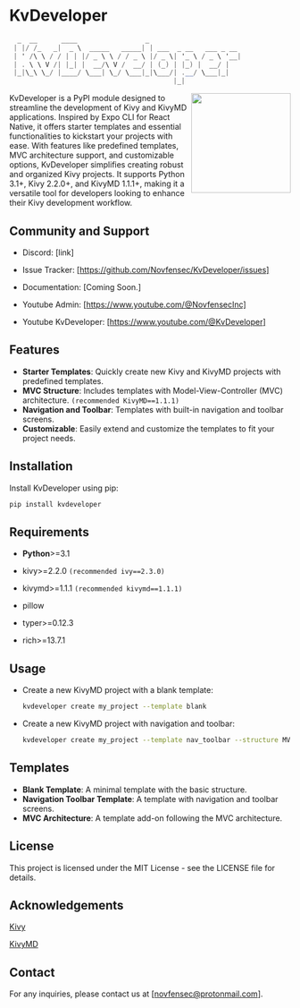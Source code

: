 # KvDeveloper

```csharp
  _  __      ____                 _                       
 | |/ /_   _|  _ \  _____   _____| | ___  _ __   ___ _ __ 
 | ' /\ \ / / | | |/ _ \ \ / / _ \ |/ _ \| '_ \ / _ \ '__|
 | . \ \ V /| |_| |  __/\ V /  __/ | (_) | |_) |  __/ |   
 |_|\_\ \_/ |____/ \___| \_/ \___|_|\___/| .__/ \___|_|   
                                         |_|              
```

<img src="https://github.com/Novfensec/KvDeveloper/blob/main/kvdeveloper/assets/images/kvdeveloper_logo.png" height="178" align="right"/>

<p>KvDeveloper is a PyPI module designed to streamline the development of Kivy and KivyMD applications. Inspired by Expo CLI for React Native, it offers starter templates and essential functionalities to kickstart your projects with ease. With features like predefined templates, MVC architecture support, and customizable options, KvDeveloper simplifies creating robust and organized Kivy projects. It supports Python 3.1+, Kivy 2.2.0+, and KivyMD 1.1.1+, making it a versatile tool for developers looking to enhance their Kivy development workflow.</p>

## Community and Support
- Discord: [link]

- Issue Tracker: [https://github.com/Novfensec/KvDeveloper/issues]

- Documentation: [Coming Soon.]

- Youtube Admin: [https://www.youtube.com/@NovfensecInc]

- Youtube KvDeveloper: [https://www.youtube.com/@KvDeveloper]

## Features
- **Starter Templates**: Quickly create new Kivy and KivyMD projects with predefined templates.
- **MVC Structure**: Includes templates with Model-View-Controller (MVC) architecture. `(recommended KivyMD==1.1.1)`
- **Navigation and Toolbar**: Templates with built-in navigation and toolbar screens.
- **Customizable**: Easily extend and customize the templates to fit your project needs.

## Installation
Install KvDeveloper using pip:

```bash
pip install kvdeveloper
```

## Requirements
- **Python**>=3.1

- kivy>=2.2.0 `(recommended ivy==2.3.0)`

- kivymd>=1.1.1 `(recommended kivymd==1.1.1)`

- pillow

- typer>=0.12.3

- rich>=13.7.1

## Usage
- Create a new KivyMD project with a blank template:

    ```bash
    kvdeveloper create my_project --template blank
    ```

- Create a new KivyMD project with navigation and toolbar:

    ``` bash
    kvdeveloper create my_project --template nav_toolbar --structure MVC
    ```

## Templates
- **Blank Template**: A minimal template with the basic structure.
- **Navigation Toolbar Template**: A template with navigation and toolbar screens.
- **MVC Architecture**: A template add-on following the MVC architecture.

## License
This project is licensed under the MIT License - see the LICENSE file for details.

## Acknowledgements

[Kivy](https://github.com/kivy)

[KivyMD](https://github.com/kivymd)

## Contact
For any inquiries, please contact us at [novfensec@protonmail.com].
